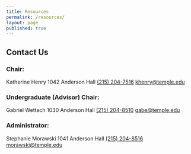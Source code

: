 ```yaml
---
title: Resources
permalink: /resources/
layout: page
published: true
---
```

## Contact Us

### Chair: 
Katherine Henry
1042 Anderson Hall
[(215) 204-7516](tel:2152047516)
[khenry@temple.edu](mailto:khenry@temple.edu)

### Undergraduate (Advisor) Chair: 
Gabriel Wettach
1030 Anderson Hall
[(215) 204-8510](tel:2152048510)
[gabe@temple.edu](mailto:gabe@temple.edu)

### Administrator: 
Stephanie Morawski
1041 Anderson Hall
[(215) 204-8516](tel:2152048516)
[morawski@temple.edu](mailto:morawski@temple.edu)
